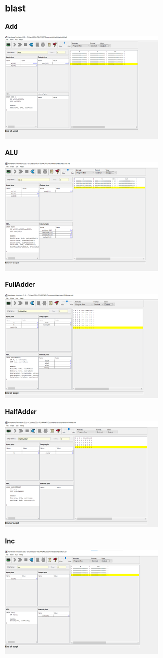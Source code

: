 # blast

## Add

<img src="./Add.png/">

## ALU

<img src="./ALU.png/">

## FullAdder

<img src="./FullAdder.png/">

## HalfAdder

<img src="./HalfAdder.png/">

## Inc

<img src="./Inc.png/">
